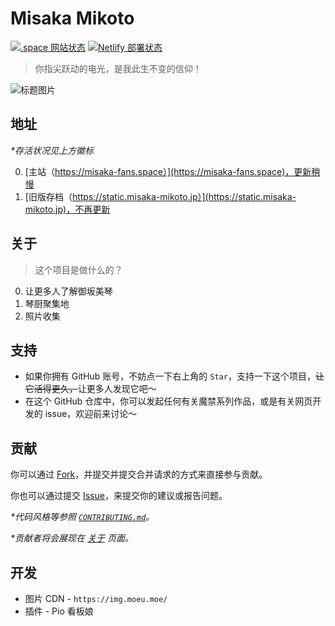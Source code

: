 # Misaka Mikoto

[![.space 网站状态](https://img.shields.io/website?down_color=f38ba8&label=misaka-fans.space&up_color=a6e3a1&url=https%3A%2F%2Fmisaka-fans.space)](https://misaka-fans.space)
[![Netlify 部署状态](https://api.netlify.com/api/v1/badges/acb9cf1b-e17f-4990-bc06-3a7e21edb16b/deploy-status)](https://app.netlify.com/sites/misaka-right-now/deploys)

> 你指尖跃动的电光，是我此生不变的信仰！

![标题图片](https://github.com/shbwb/misaka/blob/main/pic/0EE7D24A-F64D-4818-AEE8-E5C83A5696B3.jpeg)

## 地址

_\*存活状况见上方徽标_

0. [主站（https://misaka-fans.space）](https://misaka-fans.space)，更新稍慢
3. [旧版存档（https://static.misaka-mikoto.jp）](https://static.misaka-mikoto.jp)，不再更新

## 关于

> 这个项目是做什么的？

0. 让更多人了解御坂美琴
1. 琴厨聚集地
2. 照片收集

## 支持

- 如果你拥有 GitHub 账号，不妨点一下右上角的 `Star`，支持一下这个项目，<del>让它活得更久，</del>让更多人发现它吧～
- 在这个 GitHub 仓库中，你可以发起任何有关魔禁系列作品，或是有关网页开发的 issue，欢迎前来讨论～

## 贡献

你可以通过 [Fork](https://github.com/Misaka-IoT/misaka-vue/fork)，并提交并提交合并请求的方式来直接参与贡献。

你也可以通过提交 [Issue](https://github.com/Misaka-IoT/misaka-vue/issues)，来提交你的建议或报告问题。

_\*代码风格等参照 [`CONTRIBUTING.md`](./CONTRIBUTING.md)。_

_\*贡献者将会展现在 [关于](https://misaka-fans.space/about) 页面。_

## 开发

- 图片 CDN - `https://img.moeu.moe/`
- 插件 - Pio 看板娘
